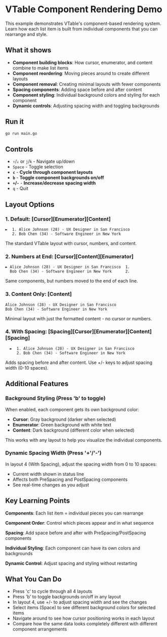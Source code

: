 # VTable Component Rendering Demo

This example demonstrates VTable's component-based rendering system. Learn how each list item is built from individual components that you can rearrange and style.

## What it shows

- **Component building blocks**: How cursor, enumerator, and content combine to make list items
- **Component reordering**: Moving pieces around to create different layouts
- **Component removal**: Creating minimal layouts with fewer components
- **Spacing components**: Adding space before and after content
- **Component styling**: Individual background colors and styling for each component
- **Dynamic controls**: Adjusting spacing width and toggling backgrounds

## Run it

```bash
go run main.go
```

## Controls

- `↑`/`↓` or `j`/`k` - Navigate up/down
- `Space` - Toggle selection
- **`c`** - **Cycle through component layouts**
- **`b`** - **Toggle component backgrounds on/off**
- **`+`/`-`** - **Increase/decrease spacing width**
- `q` - Quit

## Layout Options

### 1. Default: [Cursor][Enumerator][Content]
```
►  1. Alice Johnson (28) - UX Designer in San Francisco
   2. Bob Chen (34) - Software Engineer in New York
```
The standard VTable layout with cursor, numbers, and content.

### 2. Numbers at End: [Cursor][Content][Enumerator]
```
► Alice Johnson (28) - UX Designer in San Francisco  1.
  Bob Chen (34) - Software Engineer in New York      2.
```
Same components, but numbers moved to the end of each line.

### 3. Content Only: [Content]
```
Alice Johnson (28) - UX Designer in San Francisco
Bob Chen (34) - Software Engineer in New York
```
Minimal layout with just the formatted content - no cursor or numbers.

### 4. With Spacing: [Spacing][Cursor][Enumerator][Content][Spacing]
```
  ►  1. Alice Johnson (28) - UX Designer in San Francisco 
     2. Bob Chen (34) - Software Engineer in New York    
```
Adds spacing before and after content. Use +/- keys to adjust spacing width (0-10 spaces).

## Additional Features

### Background Styling (Press 'b' to toggle)
When enabled, each component gets its own background color:
- **Cursor**: Gray background (darker when selected)
- **Enumerator**: Green background with white text
- **Content**: Dark background (different color when selected)

This works with any layout to help you visualize the individual components.

### Dynamic Spacing Width (Press '+'/'-')
In layout 4 (With Spacing), adjust the spacing width from 0 to 10 spaces:
- Current width shown in status line
- Affects both PreSpacing and PostSpacing components
- See real-time changes as you adjust

## Key Learning Points

**Components**: Each list item = individual pieces you can rearrange

**Component Order**: Control which pieces appear and in what sequence

**Spacing**: Add space before and after with PreSpacing/PostSpacing components

**Individual Styling**: Each component can have its own colors and backgrounds

**Dynamic Control**: Adjust spacing and styling without restarting

## What You Can Do

- Press 'c' to cycle through all 4 layouts
- Press 'b' to toggle backgrounds on/off in any layout
- In layout 4, use +/- to adjust spacing width and see the changes
- Select items (Space) to see different background colors for selected items
- Navigate around to see how cursor positioning works in each layout
- Compare how the same data looks completely different with different component arrangements 